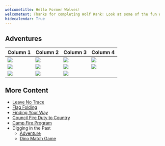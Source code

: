```yaml
---
welcometitle: Hello Former Wolves!
welcometext: Thanks for completing Wolf Rank! Look at some of the fun we had! This year our Den Leader was Jenn and Assistant Den Leader was Chris.
hidecalendar: True
---
```


## Adventures

| Column 1                                 | Column 2                              | Column 3                                   | Column 4                            |
|------------------------------------------|---------------------------------------|--------------------------------------------|-------------------------------------|
| ![](img/loops/wolf/findingyourway.png)   | ![](img/loops/wolf/callofthewild.png) | ![](img/loops/wolf/runningwiththepack.png) | ![](img/loops/wolf/councilfire.png) |
| ![](img/loops/wolf/howlingatthemoon.png) | ![](img/loops/wolf/footsteps.png)     | ![](img/loops/wolf/pawsonthepath.png)      | ![](img/loops/wolf/coins.png)       |
| ![](img/loops/wolf/digginginthepast.png) | ![](img/loops/wolf/cubswhocare.png)   | ![](img/loops/wolf/yoyo.png)               |                                     |


## More Content

* [Leave No Trace](https://1drv.ms/w/s!Amnwl-PZ2kHpksFYXPPVxRGT2Tu3gw?e=SsOTmc)
* [Flag Folding](https://1drv.ms/b/s!Amnwl-PZ2kHpkrd4FZVj7aNQK7tGKw?e=ggm6NM)
* [Finding Your Way](https://1drv.ms/w/s!Amnwl-PZ2kHpkrMfUY3YCk9tZ2ICTA?e=bMd5x8)
* [Council Fire Duty to Country](https://1drv.ms/w/s!Amnwl-PZ2kHpkrd19DQoulULoZGyuw?e=el7sEH)
* [Camp Fire Program](https://1drv.ms/w/s!Amnwl-PZ2kHpksJFe_gJHTZGP7RdvA?e=Y5lye2)
* Digging in the Past
    * [Adventure](https://1drv.ms/w/s!Amnwl-PZ2kHpksB0HjYog94DSUkrsQ?e=LPJxbC)
    * [Dino Match Game](https://1drv.ms/w/s!Amnwl-PZ2kHpksBzAq96ksMc8zHljg?e=4PA1aw)